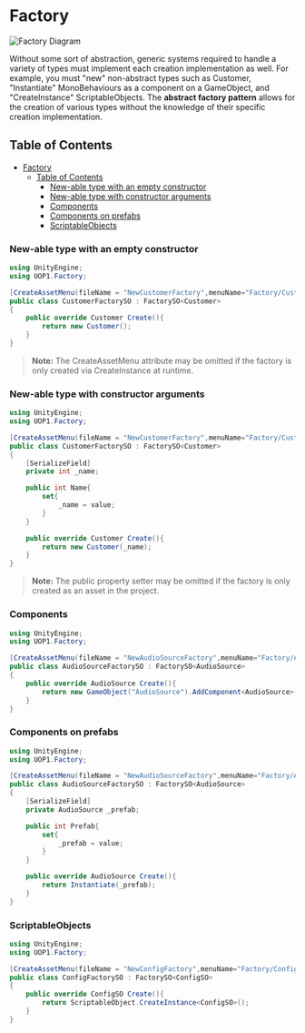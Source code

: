 # Factory

![Factory Diagram](https://i.imgur.com/8cleBXk.png)

Without some sort of abstraction, generic systems required to handle a variety of types must implement each creation implementation as well. For example, you must "new" non-abstract types such as Customer, "Instantiate" MonoBehaviours as a component on a GameObject, and "CreateInstance" ScriptableObjects. The **abstract factory pattern** allows for the creation of various types without the knowledge of their specific creation implementation.

## Table of Contents

- [Factory](#factory)
  - [Table of Contents](#table-of-contents)
    - [New-able type with an empty constructor](#new-able-type-with-an-empty-constructor)
    - [New-able type with constructor arguments](#new-able-type-with-constructor-arguments)
    - [Components](#components)
    - [Components on prefabs](#components-on-prefabs)
    - [ScriptableObjects](#scriptableobjects)

### New-able type with an empty constructor

```cs
using UnityEngine;
using UOP1.Factory;

[CreateAssetMenu(fileName = "NewCustomerFactory",menuName="Factory/Customer")]
public class CustomerFactorySO : FactorySO<Customer>
{
    public override Customer Create(){
        return new Customer();
    }
}
```

> **Note:** The CreateAssetMenu attribute may be omitted if the factory is only created via CreateInstance at runtime.

### New-able type with constructor arguments

```cs
using UnityEngine;
using UOP1.Factory;

[CreateAssetMenu(fileName = "NewCustomerFactory",menuName="Factory/Customer")]
public class CustomerFactorySO : FactorySO<Customer>
{
    [SerializeField]
    private int _name;

    public int Name{
        set{
            _name = value;
        }
    }

    public override Customer Create(){
        return new Customer(_name);
    }
}
```

> **Note:** The public property setter may be omitted if the factory is only created as an asset in the project.

### Components

```cs
using UnityEngine;
using UOP1.Factory;

[CreateAssetMenu(fileName = "NewAudioSourceFactory",menuName="Factory/AudioSource")]
public class AudioSourceFactorySO : FactorySO<AudioSource>
{
    public override AudioSource Create(){
        return new GameObject("AudioSource").AddComponent<AudioSource>();
    }
}
```

### Components on prefabs

```cs
using UnityEngine;
using UOP1.Factory;

[CreateAssetMenu(fileName = "NewAudioSourceFactory",menuName="Factory/AudioSource")]
public class AudioSourceFactorySO : FactorySO<AudioSource>
{
    [SerializeField]
    private AudioSource _prefab;

    public int Prefab{
        set{
            _prefab = value;
        }
    }

    public override AudioSource Create(){
        return Instantiate(_prefab);
    }
}
```

### ScriptableObjects

```cs
using UnityEngine;
using UOP1.Factory;

[CreateAssetMenu(fileName = "NewConfigFactory",menuName="Factory/Config")]
public class ConfigFactorySO : FactorySO<ConfigSO>
{
    public override ConfigSO Create(){
        return ScriptableObject.CreateInstance<ConfigSO>();
    }
}
```
